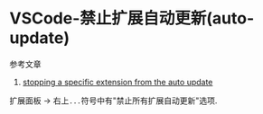 # VSCode-禁止扩展自动更新(auto-update)

参考文章

1. [stopping a specific extension from the auto update](https://github.com/Microsoft/vscode/issues/57591)

扩展面板 -> 右上`...`符号中有"禁止所有扩展自动更新"选项.
